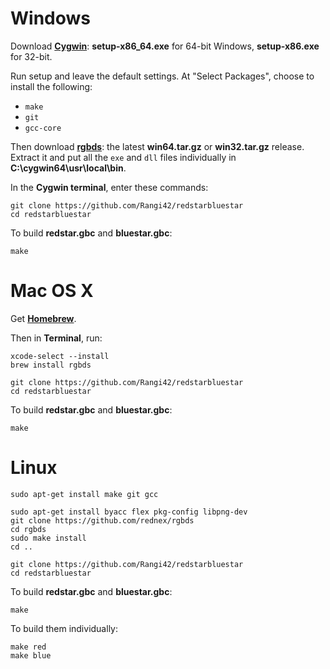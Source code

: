 # Windows

Download [**Cygwin**](http://cygwin.com/install.html): **setup-x86_64.exe** for 64-bit Windows, **setup-x86.exe** for 32-bit.

Run setup and leave the default settings. At "Select Packages", choose to install the following:

- `make`
- `git`
- `gcc-core`

Then download [**rgbds**](https://github.com/rednex/rgbds/releases/): the latest **win64.tar.gz** or **win32.tar.gz** release. Extract it and put all the `exe` and `dll` files individually in **C:\cygwin64\usr\local\bin**.

In the **Cygwin terminal**, enter these commands:

	git clone https://github.com/Rangi42/redstarbluestar
	cd redstarbluestar

To build **redstar.gbc** and **bluestar.gbc**:

	make


# Mac OS X

Get [**Homebrew**](http://brew.sh/).

Then in **Terminal**, run:

	xcode-select --install
	brew install rgbds

	git clone https://github.com/Rangi42/redstarbluestar
	cd redstarbluestar

To build **redstar.gbc** and **bluestar.gbc**:

	make


# Linux

	sudo apt-get install make git gcc

	sudo apt-get install byacc flex pkg-config libpng-dev
	git clone https://github.com/rednex/rgbds
	cd rgbds
	sudo make install
	cd ..

	git clone https://github.com/Rangi42/redstarbluestar
	cd redstarbluestar

To build **redstar.gbc** and **bluestar.gbc**:

	make

To build them individually:

	make red
	make blue
